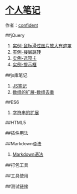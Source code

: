 # [个人笔记]()

作者：[confident](http://confident-me.github.io/)

<!-- [ditto:searchbar] -->

##jQuery
1. [实例-鼠标滑过图片放大有遮罩](#docs/hover-note)
1. [实例-楼层跳转](#docs/floor-jump)
1. [实例-选项卡](#docs/tab-control)
1. [实例-提示框](#docs/toolpit)

##js库笔记
1. [JS笔记](#docs/js-note)
1. [数组的扩展-数组去重](#docs/array1)





##ES6
1. [字符串的扩展](#docs/es6_string)




##HTML5






##插件用法



##Markdown语法
1. [Markdown语法](#docs/Markdown)



##打包工具




##工具使用



##测试链接

